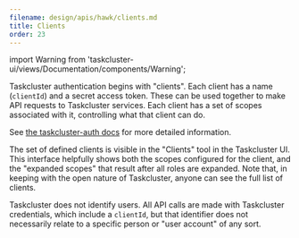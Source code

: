 ```yaml
---
filename: design/apis/hawk/clients.md
title: Clients
order: 23
---
```

import Warning from 'taskcluster-ui/views/Documentation/components/Warning';

Taskcluster authentication begins with "clients". Each client has a name
(`clientId`) and a secret access token. These can be used together to make API
requests to Taskcluster services. Each client has a set of scopes associated
with it, controlling what that client can do.

See [the taskcluster-auth
docs](/docs/reference/platform/auth/clients) for more detailed
information.

The set of defined clients is visible in the "Clients" tool in the Taskcluster
UI.  This interface helpfully shows both the scopes configured for the client,
and the "expanded scopes" that result after all roles are expanded. Note that,
in keeping with the open nature of Taskcluster, anyone can see the full list of
clients.

<Warning>Taskcluster does not identify users. All API calls are made with
Taskcluster credentials, which include a `clientId`, but that identifier does
not necessarily relate to a specific person or "user account" of any sort.</Warning>
